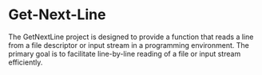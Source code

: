 # Get-Next-Line

The GetNextLine project is designed to provide a function that reads a line from a file descriptor or input stream in a programming environment. The primary goal is to facilitate line-by-line reading of a file or input stream efficiently.
